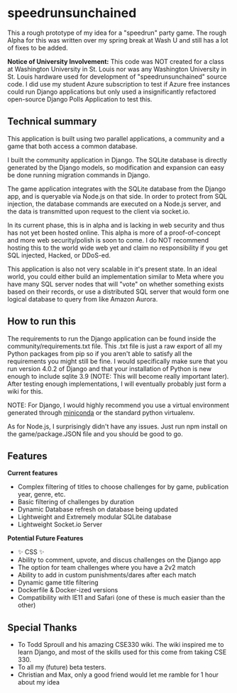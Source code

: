 # speedrunsunchained
 
This a rough prototype of my idea for a "speedrun" party game. The rough Alpha for this was written over my spring break at Wash U and still has a lot of fixes to be added.

<strong>Notice of University Involvement:</strong> This code was NOT created for a class at Washington University in St. Louis nor was any Washington University in St. Louis hardware used for development of "speedrunsunchained" source code. I did use my student Azure subscription to test if Azure free instances could run Django applications but only used a insignificantly refactored open-source Django Polls Application to test this.



## Technical summary

This application is built using two parallel applications, a community and a game that both access a common database.

I built the community application in Django. The SQLite database is directly generated by the Django models, so modification and expansion can easy be done running migration commands in Django.

The game application integrates with the SQLite database from the Django app, and is queryable via Node.js on that side. In order to protect from SQL injection, the database commands are executed on a Node.js server, and the data is transmitted upon request to the client via socket.io.

In its current phase, this is in alpha and is lacking in web security and thus has not yet been hosted online. This alpha is more of a proof-of-concept and more web security/polish is soon to come. I do NOT recommend hosting this to the world wide web yet and claim no responsibility if you get SQL injected, Hacked, or DDoS-ed. 

This application is also not very scalable in it's present state. In an ideal world, you could either build an implementation similar to Meta where you have many SQL server nodes that will "vote" on whether something exists based on their records, or use a distributed SQL server that would form one logical database to query from like Amazon Aurora.

## How to run this

The requirements to run the Django application can be found inside the community/requirements.txt file. This .txt file is just a raw export of all my Python packages from pip so if you aren't able to satisfy all the requirements you might still be fine. I would specifically make sure that you run version 4.0.2 of Django and that your installation of Python is new enough to include sqlite 3.9 (NOTE: This will become really important later). After testing enough implementations, I will eventually probably just form a wiki for this.

NOTE: For Django, I would highly recommend you use a virtual environment generated through <a href="https://docs.conda.io/en/latest/miniconda.html">miniconda</a> or the standard python virtualenv.

As for Node.js, I surprisingly didn't have any issues. Just run npm install on the game/package.JSON file and you should be good to go.

## Features

<strong>Current features</strong>

<ul>
    <li>Complex filtering of titles to choose challenges for by game, publication year, genre, etc.</li>
    <li>Basic filtering of challenges by duration</li>
    <li>Dynamic Database refresh on database being updated</li>
    <li>Lightweight and Extremely modular SQLite database </li>
    <li>Lightweight Socket.io Server</li>
</ul>

<strong>Potential Future Features</strong>

<ul>
    <li> ✨ CSS ✨ </li>
    <li>Ability to comment, upvote, and discus challenges on the Django app</li>
    <li>The option for team challenges where you have a 2v2 match</li>
    <li>Ability to add in custom punishments/dares after each match</li>
    <li>Dynamic game title filtering</li>
    <li>Dockerfile & Docker-ized versions</li>
    <li>Compatibility with IE11 and Safari (one of these is much easier than the other)</li>
</ul>

## Special Thanks

<ul>
    <li>To Todd Sproull and his amazing CSE330 wiki. The wiki inspired me to learn Django, and most of the skills used for this come from taking CSE 330.</li>
    <li>To all my (future) beta testers. </li>
    <li>Christian and Max, only a good friend would let me ramble for 1 hour about my idea</li>
</ul>
